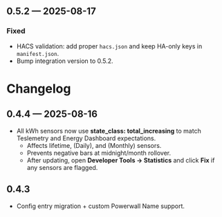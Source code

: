 ## 0.5.2 — 2025-08-17
### Fixed
- HACS validation: add proper `hacs.json` and keep HA-only keys in `manifest.json`.
- Bump integration version to 0.5.2.

# Changelog

## 0.4.4 — 2025-08-16
- All kWh sensors now use **state_class: total_increasing** to match Teslemetry and Energy Dashboard expectations.
  - Affects lifetime, (Daily), and (Monthly) sensors.
  - Prevents negative bars at midnight/month rollover.
  - After updating, open **Developer Tools → Statistics** and click **Fix** if any sensors are flagged.

## 0.4.3
- Config entry migration + custom Powerwall Name support.
